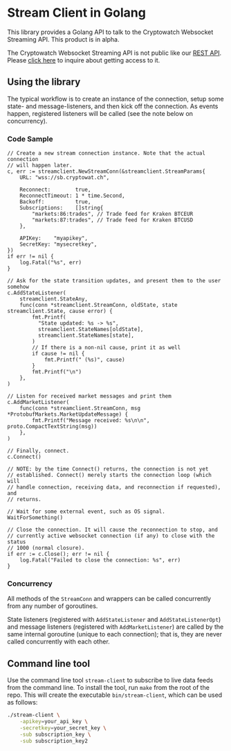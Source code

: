 # Stream Client in Golang

This library provides a Golang API to talk to the Cryptowatch Websocket
Streaming API. This product is in alpha.

The Cryptowatch Websocket Streaming API is not public like our [REST API](https://cryptowat.ch/docs/api).
Please [click here](https://docs.google.com/forms/d/e/1FAIpQLSdhv_ceVtKA0qQcW6zQzBniRBaZ_cC4al31lDCeZirntkmWQw/viewform?c=0&w=1)
to inquire about getting access to it.

## Using the library

The typical workflow is to create an instance of the connection, setup some
state- and message-listeners, and then kick off the connection. As events
happen, registered listeners will be called (see the note below on
concurrency).


### Code Sample

```golang
// Create a new stream connection instance. Note that the actual connection
// will happen later.
c, err := streamclient.NewStreamConn(&streamclient.StreamParams{
	URL: "wss://sb.cryptowat.ch",

	Reconnect:        true,
	ReconnectTimeout: 1 * time.Second,
	Backoff:          true,
	Subscriptions:    []string{
		"markets:86:trades", // Trade feed for Kraken BTCEUR
		"markets:87:trades", // Trade feed for Kraken BTCUSD
	},

	APIKey:    "myapikey",
	SecretKey: "mysecretkey",
})
if err != nil {
	log.Fatal("%s", err)
}

// Ask for the state transition updates, and present them to the user somehow
c.AddStateListener(
	streamclient.StateAny,
	func(conn *streamclient.StreamConn, oldState, state streamclient.State, cause error) {
		fmt.Printf(
		  "State updated: %s -> %s",
		  streamclient.StateNames[oldState],
		  streamclient.StateNames[state],
		)
		// If there is a non-nil cause, print it as well
		if cause != nil {
			fmt.Printf(" (%s)", cause)
		}
		fmt.Printf("\n")
	},
)

// Listen for received market messages and print them
c.AddMarketListener(
	func(conn *streamclient.StreamConn, msg *ProtobufMarkets.MarketUpdateMessage) {
		fmt.Printf("Message received: %s\n\n", proto.CompactTextString(msg))
	},
)

// Finally, connect.
c.Connect()

// NOTE: by the time Connect() returns, the connection is not yet
// established. Connect() merely starts the connection loop (which will
// handle connection, receiving data, and reconnection if requested), and
// returns.

// Wait for some external event, such as OS signal.
WaitForSomething()

// Close the connection. It will cause the reconnection to stop, and
// currently active websocket connection (if any) to close with the status
// 1000 (normal closure).
if err := c.Close(); err != nil {
	log.Fatal("Failed to close the connection: %s", err)
}
```

### Concurrency

All methods of the `StreamConn` and wrappers can be called concurrently from
any number of goroutines.

State listeners (registered with `AddStateListener` and `AddStateListenerOpt`)
and message listeners (registered with `AddMarketListener`) are called by the
same internal goroutine (unique to each connection); that is, they are never
called concurrently with each other.

## Command line tool

Use the command line tool `stream-client` to subscribe to live data feeds from
the command line. To install the tool, run `make` from the root of the repo.
This will create the executable `bin/stream-client`, which can be used as
follows:

```bash
./stream-client \
    -apikey=your_api_key \
    -secretkey=your_secret_key \
    -sub subscription_key \
    -sub subscription_key2
```

